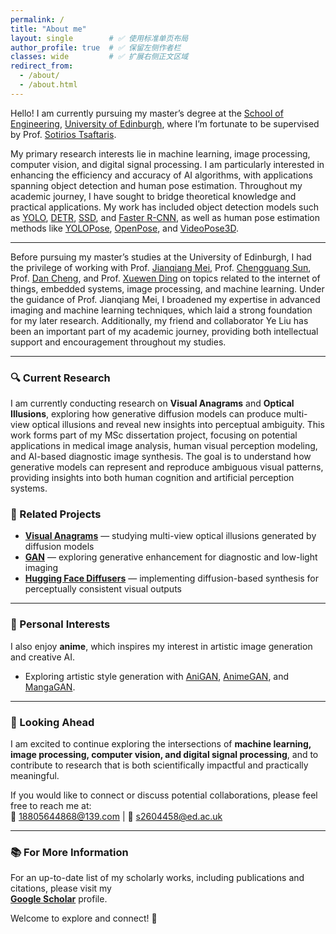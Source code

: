 ```yaml
---
permalink: /
title: "About me"
layout: single        # ✅ 使用标准单页布局
author_profile: true  # ✅ 保留左侧作者栏
classes: wide         # ✅ 扩展右侧正文区域
redirect_from:
  - /about/
  - /about.html
---
```


Hello! I am currently pursuing my master’s degree at the [School of Engineering](https://eng.ed.ac.uk/), [University of Edinburgh](https://www.ed.ac.uk/), where I’m fortunate to be supervised by Prof. [Sotirios Tsaftaris](https://eng.ed.ac.uk/about/people/professor-sotirios-tsaftaris).  

My primary research interests lie in machine learning, image processing, computer vision, and digital signal processing. I am particularly interested in enhancing the efficiency and accuracy of AI algorithms, with applications spanning object detection and human pose estimation. Throughout my academic journey, I have sought to bridge theoretical knowledge and practical applications. My work has included object detection models such as  [YOLO](https://github.com/ultralytics/ultralytics), [DETR](https://github.com/facebookresearch/detr), [SSD](https://github.com/amdegroot/ssd.pytorch), and [Faster R-CNN](https://github.com/jwyang/faster-rcnn.pytorch), as well as human pose estimation methods like [YOLOPose](https://arxiv.org/abs/2204.06806), [OpenPose](https://github.com/CMU-Perceptual-Computing-Lab/openpose), and [VideoPose3D](https://github.com/facebookresearch/VideoPose3D).  

---

Before pursuing my master’s studies at the University of Edinburgh, I had the privilege of working with Prof. [Jianqiang Mei](https://dianzi.tute.edu.cn/info/1291/25232.htm), Prof. [Chengguang Sun](https://dianzi.tute.edu.cn/info/1291/25242.htm), Prof. [Dan Cheng](https://dianzi.tute.edu.cn/info/1291/25162.htm), and Prof. [Xuewen Ding](https://dianzi.tute.edu.cn/info/1291/25172.htm)  on topics related to the internet of things, embedded systems, image processing, and machine learning. Under the guidance of Prof. Jianqiang Mei, I broadened my expertise in advanced imaging and machine learning techniques, which laid a strong foundation for my later research. Additionally, my friend and collaborator Ye Liu has been an important part of my academic journey, providing both intellectual support and encouragement throughout my studies.  

---

### 🔍 Current Research

I am currently conducting research on **Visual Anagrams** and **Optical Illusions**, exploring how generative diffusion models can produce multi-view optical illusions and reveal new insights into perceptual ambiguity. This work forms part of my MSc dissertation project, focusing on potential applications in medical image analysis, human visual perception modeling, and AI-based diagnostic image synthesis. The goal is to understand how generative models can represent and reproduce ambiguous visual patterns, providing insights into both human cognition and artificial perception systems.  

### 🔗 Related Projects
- [**Visual Anagrams**](https://github.com/dangeng/visual_anagrams) — studying multi-view optical illusions generated by diffusion models  
- [**GAN**](https://github.com/eriklindernoren/PyTorch-GAN) — exploring generative enhancement for diagnostic and low-light imaging  
- [**Hugging Face Diffusers**](https://github.com/huggingface/diffusers) — implementing diffusion-based synthesis for perceptually consistent visual outputs  

---

### 🎨 Personal Interests

I also enjoy **anime**, which inspires my interest in artistic image generation and creative AI.  

- Exploring artistic style generation with [AniGAN](https://github.com/bing-li-ai/AniGAN), [AnimeGAN](https://github.com/TachibanaYoshino/AnimeGAN), and [MangaGAN](https://github.com/nikitaa30/Manga-GAN). 

---

### 🚀 Looking Ahead

I am excited to continue exploring the intersections of **machine learning, image processing, computer vision, and digital signal processing**, and to contribute to research that is both scientifically impactful and practically meaningful.

If you would like to connect or discuss potential collaborations, please feel free to reach me at:  
📧 18805644868@139.com | 📧 s2604458@ed.ac.uk  

---

### 📚 For More Information
For an up-to-date list of my scholarly works, including publications and citations, please visit my  
[**Google Scholar**](https://scholar.google.com/citations?hl=en&user=wv4jqDEAAAAJ) profile.  

Welcome to explore and connect! 🌟




